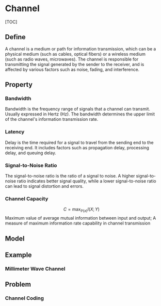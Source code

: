 # Channel

[TOC]

## Define

A channel is a medium or path for information transmission, which can be a physical medium (such as cables, optical fibers) or a wireless medium (such as radio waves, microwaves). The channel is responsible for transmitting the signal generated by the sender to the receiver, and is affected by various factors such as noise, fading, and interference.

## Property

### Bandwidth

Bandwidth is the frequency range of signals that a channel can transmit. Usually expressed in Hertz (Hz). The bandwidth determines the upper limit of the channel's information transmission rate.

### Latency

Delay is the time required for a signal to travel from the sending end to the receiving end. It includes factors such as propagation delay, processing delay, and queuing delay.

### Signal-to-Noise Ratio

The signal-to-noise ratio is the ratio of a signal to noise. A higher signal-to-noise ratio indicates better signal quality, while a lower signal-to-noise ratio can lead to signal distortion and errors.

### Channel Capacity


$$
C = \max_{\mathbb P(x)} I(X;Y)
$$
Maximum value of average mutual information between input and output; A measure of maximum information rate capability in channel transmission

## Model

## Example

### Millimeter Wave Channel

## Problem

### Channel Coding
